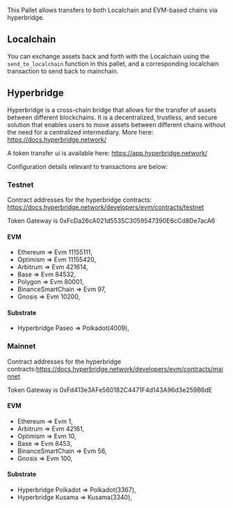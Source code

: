 This Pallet allows transfers to both Localchain and EVM-based chains via hyperbridge.

## Localchain

You can exchange assets back and forth with the Localchain using the `send_to_localchain` function in this pallet, and a
corresponding localchain transaction to send back to mainchain.

## Hyperbridge

Hyperbridge is a cross-chain bridge that allows for the transfer of assets between different blockchains. It is a
decentralized, trustless, and secure solution that enables users to move assets between different chains without the
need for a centralized intermediary. More here: https://docs.hyperbridge.network/

A token transfer ui is available here: https://app.hyperbridge.network/

Configuration details relevant to transactions are below:

### Testnet

Contract addresses for the hyperbridge contracts: https://docs.hyperbridge.network/developers/evm/contracts/testnet

Token Gateway is 0xFcDa26cA021d5535C3059547390E6cCd8De7acA6

#### EVM

- Ethereum => Evm 11155111,
- Optimism => Evm 11155420,
- Arbitrum => Evm 421614,
- Base => Evm 84532,
- Polygon => Evm 80001,
- BinanceSmartChain => Evm 97,
- Gnosis => Evm 10200,

#### Substrate

- Hyperbridge Paseo => Polkadot(4009),

### Mainnet

Contract addresses for the hyperbridge contracts:https://docs.hyperbridge.network/developers/evm/contracts/mainnet

Token Gateway is 0xFd413e3AFe560182C4471F4d143A96d3e259B6dE

#### EVM

- Ethereum => Evm 1,
- Arbitrum => Evm 42161,
- Optimism => Evm 10,
- Base => Evm 8453,
- BinanceSmartChain => Evm 56,
- Gnosis => Evm 100,

#### Substrate

- Hyperbridge Polkadot => Polkadot(3367),
- Hyperbridge Kusama => Kusama(3340),
